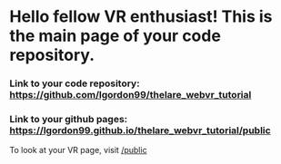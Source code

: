 # Hello fellow VR enthusiast! This is the main page of your code repository. 

### Link to your code repository: https://github.com/lgordon99/thelare_webvr_tutorial

### Link to your github pages: https://lgordon99.github.io/thelare_webvr_tutorial/public

To look at your VR page, visit [/public](/thelare_webvr_tutorial/public)
